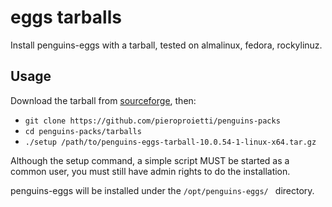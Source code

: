 # eggs tarballs

Install penguins-eggs with a tarball, tested on almalinux, fedora, rockylinuz.


## Usage

Download the tarball from [sourceforge](https://sourceforge.net/projects/penguins-eggs/files/Packages/TARBALLS/), then:

* `git clone https://github.com/pieroproietti/penguins-packs`
* `cd penguins-packs/tarballs`
* `./setup /path/to/penguins-eggs-tarball-10.0.54-1-linux-x64.tar.gz`

Although the setup command, a simple script MUST be started as a common user, you must still have admin rights to do the installation.

penguins-eggs will be installed under the `/opt/penguins-eggs/ ` directory.

